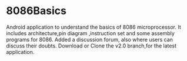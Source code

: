# 8086Basics
Android application to understand the basics of 8086 microprocessor.
It includes architecture,pin diagram ,instruction set and some assembly programs for 8086.
Added a discussion forum, also where users can discuss their doubts.
Download or Clone the v2.0 branch,for the latest  application.
